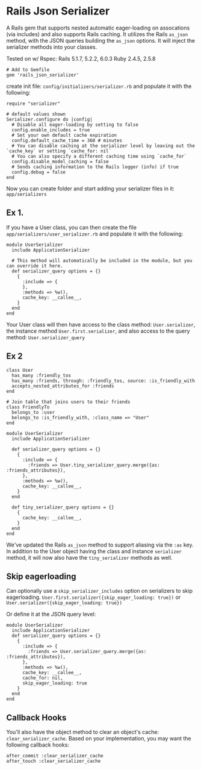 # Rails Json Serializer
A Rails gem that supports nested automatic eager-loading on assocations (via includes) and also supports Rails caching.
It utilizes the Rails `as_json` method, with the JSON queries building the `as_json` options.
It will inject the serializer methods into your classes.

Tested on w/ Rspec:
Rails 5.1.7, 5.2.2, 6.0.3
Ruby 2.4.5, 2.5.8
```
# Add to Gemfile
gem 'rails_json_serializer'
```

create init file: `config/initializers/serializer.rb`
and populate it with the following:
```
require "serializer"

# default values shown
Serializer.configure do |config|
  # Disable all eager-loading by setting to false
  config.enable_includes = true
  # Set your own default cache expiration
  config.default_cache_time = 360 # minutes
  # You can disable caching at the serializer level by leaving out the `cache_key` or setting `cache_for: nil`
  # You can also specify a different caching time using `cache_for`
  config.disable_model_caching = false
  # Sends caching information to the Rails logger (info) if true
  config.debug = false
end
```

Now you can create folder and start adding your serializer files in it: `app/serializers`

## Ex 1.
If you have a User class, you can then create the file `app/serializers/user_serializer.rb` and populate it with the following:
```
module UserSerializer
  include ApplicationSerializer

  # This method will automatically be included in the module, but you can override it here.
  def serializer_query options = {}
    {
      :include => {
      },
      :methods => %w(),
      cache_key: __callee__,
    }
  end
end
```
Your User class will then have access to the class method: `User.serializer`, the instance method `User.first.serializer`, and also access to the query method: `User.serializer_query`

## Ex 2
```
class User
  has_many :friendly_tos
  has_many :friends, through: :friendly_tos, source: :is_friendly_with
  accepts_nested_attributes_for :friends
end

# Join table that joins users to their friends
class FriendlyTo
  belongs_to :user
  belongs_to :is_friendly_with, :class_name => "User"
end
```
```
module UserSerializer
  include ApplicationSerializer

  def serializer_query options = {}
    {
      :include => {
        :friends => User.tiny_serializer_query.merge({as: :friends_attributes}),
      },
      :methods => %w(),
      cache_key: __callee__,
    }
  end
  
  def tiny_serializer_query options = {}
    {
      cache_key: __callee__,
    }
  end
end
```
We've updated the Rails `as_json` method to support aliasing via the `:as` key.
In addition to the User object having the class and instance `serializer` method, it will now also have the `tiny_serializer` methods as well.
## Skip eagerloading
Can optionally use a `skip_serializer_includes` option on serializers to skip eagerloading.
`User.first.serializer({skip_eager_loading: true})`
or 
`User.serializer({skip_eager_loading: true})`

Or define it at the JSON query level:
```
module UserSerializer
  include ApplicationSerializer
  def serializer_query options = {}
    {
      :include => {
        :friends => User.serializer_query.merge({as: :friends_attributes}),
      },
      :methods => %w(),
      cache_key: __callee__,
      cache_for: nil,
      skip_eager_loading: true
    }
  end
end
```
## Callback Hooks
You'll also have the object method to clear an object's cache: `clear_serializer_cache`. Based on your implementation, you may want the following callback hooks:
```
after_commit :clear_serializer_cache
after_touch :clear_serializer_cache
```
